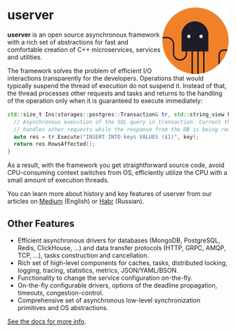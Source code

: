 # userver <img src="./scripts/docs/logo.svg" align='right' width="30%">

**userver** is an open source asynchronous framework with a rich set of abstractions
for fast and comfortable creation of C++ microservices, services and utilities.

The framework solves the problem of efficient I/O interactions transparently for
the developers. Operations that would typically suspend the thread of
execution do not suspend it. Instead of that, the thread processes other
requests and tasks and returns to the handling of the operation only when it is
guaranteed to execute immediately: 

```cpp
std::size_t Ins(storages::postgres::Transaction& tr, std::string_view key) {
  // Asynchronous execution of the SQL query in transaction. Current thread
  // handles other requests while the response from the DB is being received:
  auto res = tr.Execute("INSERT INTO keys VALUES ($1)", key);
  return res.RowsAffected();
}
```

As a result, with the framework you get straightforward source code,
avoid CPU-consuming context switches from OS, efficiently
utilize the CPU with a small amount of execution threads.


You can learn more about history and key features of userver from our articles 
on [Medium](https://medium.com/p/d5d9c4204dc2) (English) 
or [Habr](https://habr.com/post/674902) (Russian).

## Other Features

* Efficient asynchronous drivers for databases (MongoDB, PostgreSQL, Redis, ClickHouse, ...)
  and data transfer protocols (HTTP, GRPC, AMQP, TCP, ...), tasks construction and
  cancellation.
* Rich set of high-level components for caches, tasks, distributed locking,
  logging, tracing, statistics, metrics, JSON/YAML/BSON.
* Functionality to change the service configuration on-the-fly.
* On-the-fly configurable drivers, options of the deadline propagation,
  timeouts, congestion-control.
* Comprehensive set of asynchronous low-level synchronization primitives and
  OS abstractions. 


[See the docs for more info](https://userver.tech/d6/d2f/md_en_index.html).
